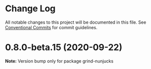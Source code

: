 # Change Log

All notable changes to this project will be documented in this file.
See [Conventional Commits](https://conventionalcommits.org) for commit guidelines.

# 0.8.0-beta.15 (2020-09-22)

**Note:** Version bump only for package grind-nunjucks
